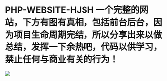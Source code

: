 # PHP-WEBSITE-HJSH 一个完整的网站，下方有图有真相，包括前台后台，因为项目生命周期完结，所以分享出来以做总结，发挥一下余热吧，代码以供学习，禁止任何与商业有关的行为！


![](https://github.com/Kokolpb/PHP-WEBSITE-HJSH/blob/master/home.jpg)  
